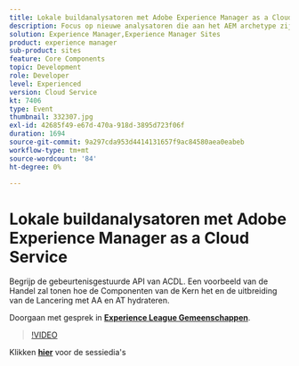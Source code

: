 ```yaml
---
title: Lokale buildanalysatoren met Adobe Experience Manager as a Cloud Service
description: Focus op nieuwe analysatoren die aan het AEM archetype zijn toegevoegd, zodat lokale validaties kunnen worden gereproduceerd die binnen de implementatiepijplijnen van Cloud Manager worden uitgevoerd.
solution: Experience Manager,Experience Manager Sites
product: experience manager
sub-product: sites
feature: Core Components
topic: Development
role: Developer
level: Experienced
version: Cloud Service
kt: 7406
type: Event
thumbnail: 332307.jpg
exl-id: 42685f49-e67d-470a-918d-3895d723f06f
duration: 1694
source-git-commit: 9a297cda953d4414131657f9ac84580aea0eabeb
workflow-type: tm+mt
source-wordcount: '84'
ht-degree: 0%

---
```


# Lokale buildanalysatoren met Adobe Experience Manager as a Cloud Service

Begrijp de gebeurtenisgestuurde API van ACDL. Een voorbeeld van de Handel zal tonen hoe de Componenten van de Kern het en de uitbreiding van de Lancering met AA en AT hydrateren.

Doorgaan met gesprek in **[Experience League Gemeenschappen](https://adobe.ly/36Yd3v6)**.

>[!VIDEO](https://video.tv.adobe.com/v/332307/?quality=12&learn=on&hidetitle=true)

Klikken **[hier](/help/adobe-developers-live/assets/local-build-analyzers-aemcs.pdf)** voor de sessiedia&#39;s
